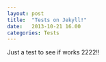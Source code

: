 ```yaml
---
layout: post
title:  "Tests on Jekyll!"
date:   2013-10-21 16.00
categories: Tests
---
```


Just a test to see if works 2222!!

